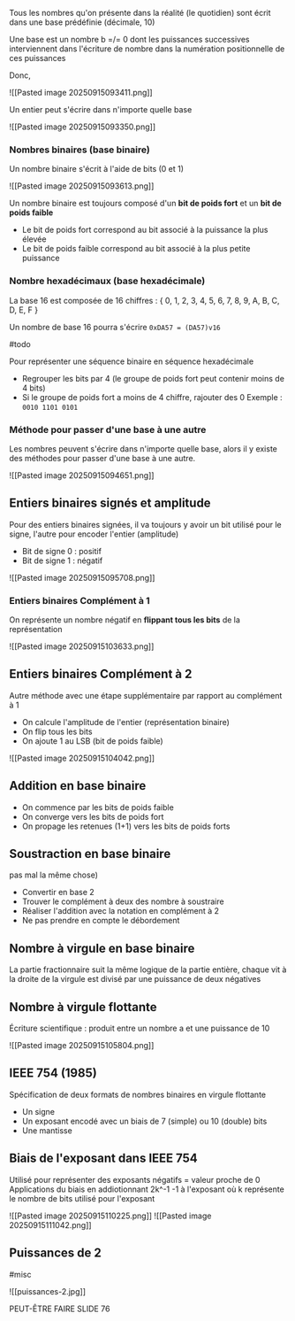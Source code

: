 
Tous les nombres qu'on présente dans la réalité (le quotidien) sont écrit dans une base prédéfinie (décimale, 10)

Une base est un nombre b =/= 0 dont les puissances successives interviennent dans l'écriture de nombre dans la numération positionnelle de ces puissances

Donc,

![[Pasted image 20250915093411.png]]


Un entier peut s'écrire dans n'importe quelle base

![[Pasted image 20250915093350.png]]

### Nombres binaires (base binaire)

Un nombre binaire s'écrit à l'aide de bits (0 et 1)

![[Pasted image 20250915093613.png]]

Un nombre binaire est toujours composé d'un **bit de poids fort** et un **bit de poids faible**
-  Le bit de poids fort correspond au bit associé à la puissance la plus élevée
-  Le bit de poids faible correspond au bit associé à la plus petite puissance


### Nombre hexadécimaux (base hexadécimale)

La base 16 est composée de 16 chiffres : { 0, 1, 2, 3, 4, 5, 6, 7, 8, 9, A, B, C, D, E, F }

Un nombre de base 16 pourra s'écrire `0xDA57 = (DA57)v16`

#todo 

Pour représenter une séquence binaire en séquence hexadécimale
-  Regrouper les bits par 4 (le groupe de poids fort peut contenir moins de 4 bits)
-  Si le groupe de poids fort a moins de 4 chiffre, rajouter des 0
	Exemple : `0010 1101 0101`

### Méthode pour passer d'une base à une autre

Les nombres peuvent s'écrire dans n'importe quelle base, alors il y existe des méthodes pour passer d'une base à une autre. 

![[Pasted image 20250915094651.png]]

## Entiers binaires signés et amplitude

Pour des entiers binaires signées, il va toujours y avoir un bit utilisé pour le signe, l'autre pour encoder l'entier (amplitude)
-  Bit de signe 0 : positif
-  Bit de signe 1 : négatif

![[Pasted image 20250915095708.png]]

### Entiers binaires Complément à 1

On représente un nombre négatif en **flippant tous les bits** de la représentation

![[Pasted image 20250915103633.png]]

## Entiers binaires Complément à 2

Autre méthode avec une étape supplémentaire par rapport au complément à 1
-  On calcule l'amplitude de l'entier (représentation binaire)
-  On flip tous les bits
-  On ajoute 1 au LSB (bit de poids faible)

![[Pasted image 20250915104042.png]]

## Addition en base binaire

-  On commence par les bits de poids faible
-  On converge vers les bits de poids fort
-  On propage les retenues (1+1) vers les bits de poids forts

## Soustraction en base binaire
   pas mal la même chose)
   
-  Convertir en base 2
-  Trouver le complément à deux des nombre à soustraire
-  Réaliser l'addition avec la notation en complément à 2
-  Ne pas prendre en compte le débordement

## Nombre à virgule en base binaire

La partie fractionnaire suit la même logique de la partie entière, chaque vit à la droite de la virgule est divisé par une puissance de deux négatives

## Nombre à virgule flottante

Écriture scientifique : produit entre un nombre a et une puissance de 10

![[Pasted image 20250915105804.png]]

## IEEE 754 (1985)

Spécification de deux formats de nombres binaires en virgule flottante
-  Un signe
-  Un exposant encodé avec un biais de 7 (simple) ou 10 (double) bits
-  Une mantisse

## Biais de l'exposant dans IEEE 754

Utilisé pour représenter des exposants négatifs = valeur proche de 0
Applications du biais en addiotionnant 2k^-1 -1 à l'exposant où k représente le nombre de bits utilisé pour l'exposant

![[Pasted image 20250915110225.png]]
![[Pasted image 20250915111042.png]]
## Puissances de 2

#misc

![[puissances-2.jpg]]


PEUT-ÊTRE FAIRE SLIDE 76